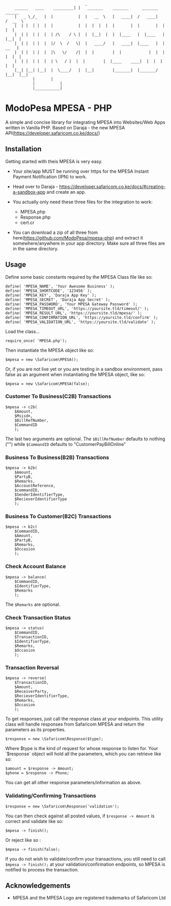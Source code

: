                                        _
		______   ____    _________| |   _______	   _______      _______	   ______
		|   _ \_/_   | 	|           |  |   __  \   |   ____|  /   ____|   /  __  \
		|  | |  | |  | 	|           |  |  |  |  |  |       |  |       |  |  |  |
		|  | |  | |  | 	| /\	/ \ |  |  |__|  |  |  |____   |  |____   |  |__|  |
		|  | |  | |  | 	|/  \  /   \|  |   ____/   |   ____|  |____   |  |   __   |
		|  | |  | |  | 	|\   \/	   /|  |  |        |  |            |  |  |  |  |  |
		|  | |  | |  | 	| \	  / |  |  |        |  |____    ____|  |  |  |  |  |
		|__| |__| |__|	|  \____/   |  |__|        |_______|  |_______/  |__|  |__|
				|	    |
				|           |
				|___________|
						
# ModoPesa MPESA - PHP
A simple and concise library for integrating MPESA into Websites/Web Apps written in Vanilla PHP.
Based on Daraja - the new MPESA API(https://developer.safaricom.co.ke/docs/)

## Installation
Getting started with theis MPESA is very easy.
* Your site/app MUST be running over https for the MPESA Instant Payment Notification (IPN) to work.
* Head over to Daraja - https://developer.safaricom.co.ke/docs/#creating-a-sandbox-app and create an app.
* You actually only need these three files for the integration to work:

	* MPESA.php
	* Response.php
	* cert.cr

* You can download a zip of all three from here(https://github.com/ModoPesa/mpesa-php) and extract it somewhere/anywhere in your app directory. Make sure all three files are in the same directory.

## Usage
Define some basic constants required by the MPESA Class file like so:

	define( 'MPESA_NAME', 'Your Awesome Business' );
	define( 'MPESA_SHORTCODE', '123456' );
	define( 'MPESA_KEY', 'Daraja App Key' );
	define( 'MPESA_SECRET', 'Daraja App Secret' );
	define( 'MPESA_PASSWORD', 'Your MPESA Gateway Password' );
	define( 'MPESA_TIMEOUT_URL', 'https://yoursite.tld/timeout/' );
	define( 'MPESA_RESULT_URL', 'https://yoursite.tld/mpesa/' );
	define( 'MPESA_CONFIRMATION_URL', 'https://yoursite.tld/confirm' );
	define( 'MPESA_VALIDATION_URL', 'https://yoursite.tld/validate' );

Load the class...

	require_once( 'MPESA.php');

Then instantiate the MPESA object like so:

	$mpesa = new \Safaricom\MPESA();

Or, if you are not live yet or you are testing in a sandbox environment, pass false as an argument when instantiating the MPESA object, like so:

	$mpesa = new \Safaricom\MPESA(false);

### Customer To Business(C2B) Transactions
	$mpesa -> c2b( 
		$Amount, 
		$Msisdn, 
		$BillRefNumber, 
		$CommandID 
		);

The last two arguments are optional. The `$BillRefNumber` defaults to nothing ("") while `$CommandID` defaults to "CustomerPayBillOnline"

### Business To Business(B2B) Transactions
	$mpesa -> b2b( 
		$Amount, 
		$PartyB, 
		$Remarks, 
		$AccountReference, 
		$commandID, 
		$SenderIdentifierType, 
		$RecieverIdentifierType 
		);

### Business To Customer(B2C) Transactions
	$mpesa -> b2c( 
		$CommandID, 
		$Amount, 
		$PartyB, 
		$Remarks, 
		$Occasion 
		);

### Check Account Balance
	$mpesa -> balance( 
		$CommandID, 
		$IdentifierType, 
		$Remarks 
		);

The `$Remarks` are optional.

### Check Transaction Status
	$mpesa -> status( 
		$CommandID, 
		$TransactionID, 
		$IdentifierType, 
		$Remarks, 
		$Occasion 
		);

### Transaction Reversal
	$mpesa -> reverse( 
		$TransactionID, 
		$Amount, 
		$ReceiverParty, 
		$RecieverIdentifierType, 
		$Remarks, 
		$Occasion 
		);

To get responses, just call the response class at your endpoints. This utility class will handle responses from Safaricom MPESA and return the parameters as its properties.

	$response = new \Safaricom\Response($type);

Where $type is the kind of request for whose response to listen for. Your `$response` object will hold all the parameters, which you can retrieve like so:

	$amount = $response -> Amount;
	$phone = $response -> Phone;

You can get all other response parameters/information as above.

### Validating/Confirming Transactions
	$response = new \Safaricom\Response('validation');
	
You can then check against all posted values, if `$response -> Amount` is correct and validate like so:

	$mpesa -> finish();

Or reject like so :

	$mpesa -> finish(false);

If you do not wish to validate/confirm your transactions, you still need to call `$mpesa -> finish();` at your validation/confirmation endpoints, so MPESA is notified to process the transaction.

## Acknowledgements
* MPESA and the MPESA Logo are registered trademarks of Safaricom Ltd